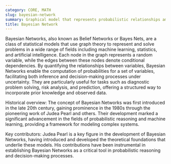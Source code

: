 ```yaml
---
category: CORE, MATH
slug: bayesian-network
summary: Graphical model that represents probabilistic relationships among variables using directed acyclic graphs (DAGs).
title: Bayesian Network
---
```


Bayesian Networks, also known as Belief Networks or Bayes Nets, are a class of statistical models that use graph theory to represent and solve problems in a wide range of fields including machine learning, statistics, and artificial intelligence. Each node in the graph represents a random variable, while the edges between these nodes denote conditional dependencies. By quantifying the relationships between variables, Bayesian Networks enable the computation of probabilities for a set of variables, facilitating both inference and decision-making processes under uncertainty. They are particularly useful for tasks such as diagnostic problem solving, risk analysis, and prediction, offering a structured way to incorporate prior knowledge and observed data.

Historical overview: The concept of Bayesian Networks was first introduced in the late 20th century, gaining prominence in the 1980s through the pioneering work of Judea Pearl and others. Their development marked a significant advancement in the fields of probabilistic reasoning and machine learning, providing a framework for modeling complex systems.

Key contributors: Judea Pearl is a key figure in the development of Bayesian Networks, having introduced and developed the theoretical foundations that underlie these models. His contributions have been instrumental in establishing Bayesian Networks as a critical tool in probabilistic reasoning and decision-making processes.